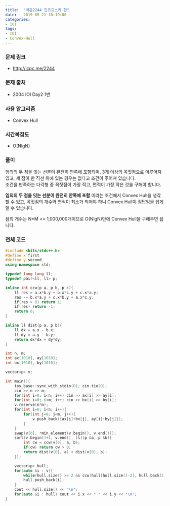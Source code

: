 ```yaml
---
title:  "백준2244 민코프스키 합"
date:   2019-05-21 10:19:00
categories:
- IOI
tags:
- IOI
- Convex-Hull
---
```


### 문제 링크
* http://icpc.me/2244

### 문제 출처
* 2004 IOI Day2 1번

### 사용 알고리즘
* Convex Hull

### 시간복잡도
* O(NlgN)

### 풀이
임의의 두 점을 잇는 선분이 완전히 안쪽에 포함되며, 3개 이상의 꼭짓점으로 이루어져 있고, 세 점이 한 직선 위에 있는 경우는 없다고 조건이 주어져 있습니다.<Br>
조건을 만족하는 다각형 중 꼭짓점이 가장 적고, 면적이 가장 작은 것을 구해야 합니다.

**임의의 두 점을 잇는 선분이 완전히 안쪽에 포함** 이라는 조건에서 Convex Hull을 생각할 수 있고, 꼭짓점의 개수와 면적이 최소가 되어야 하니 Convex Hull이 정답임을 쉽게 알 수 있습니다.

점의 개수는 N*M &lt;= 1,000,000개이므로 O(NlgN)만에 Convex Hull을 구해주면 됩니다.

### 전체 코드
```cpp
#include <bits/stdc++.h>
#define x first
#define y second
using namespace std;

typedef long long ll;
typedef pair<ll, ll> p;

inline int ccw(p a, p b, p c){
	ll res = a.x*b.y + b.x*c.y + c.x*a.y;
	res -= b.x*a.y + c.x*b.y + a.x*c.y;
	if(res > 0) return 1;
	if(res) return -1;
	return 0;
}

inline ll dist(p a, p b){
	ll dx = a.x - b.x;
	ll dy = a.y - b.y;
	return dx*dx + dy*dy;
}

int n, m;
int ax[1010], ay[1010];
int bx[1010], by[1010];

vector<p> v;

int main(){
	ios_base::sync_with_stdio(0); cin.tie(0);
	cin >> n >> m;
	for(int i=0; i<n; i++) cin >> ax[i] >> ay[i];
	for(int i=0; i<m; i++) cin >> bx[i] >> by[i];
	v.reserve(n*m);
	for(int i=0; i<n; i++){
		for(int j=0; j<m; j++){
			v.push_back({ax[i]+bx[j], ay[i]+by[j]});
		}
	}
	swap(v[0], *min_element(v.begin(), v.end()));
	sort(v.begin()+1, v.end(), [&](p &a, p &b){
		int cw = ccw(v[0], a, b);
		if(cw) return cw > 0;
		return dist(v[0], a) < dist(v[0], b);
	});

	vector<p> hull;
	for(auto &i : v){
		while(hull.size() >= 2 && ccw(hull[hull.size()-2], hull.back(), i) <= 0) hull.pop_back();
		hull.push_back(i);
	}
	cout << hull.size() << "\n";
	for(auto &i : hull) cout << i.x << " " << i.y << "\n";
}
```
